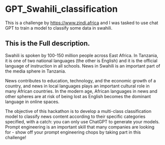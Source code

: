 # GPT_Swahili_classification
This is a challenge by https://www.zindi.africa and I was tasked to use chat GPT to train a model to classify some data in swahili.

## This is the Full description.
Swahili is spoken by 100-150 million people across East Africa. In Tanzania, it is one of two national languages (the other is English) and it is the official language of instruction in all schools. News in Swahili is an important part of the media sphere in Tanzania.

News contributes to education, technology, and the economic growth of a country, and news in local languages plays an important cultural role in many African countries. In the modern age, African languages in news and other spheres are at risk of being lost as English becomes the dominant language in online spaces.

The objective of this hackathon is to develop a multi-class classification model to classify news content according to their specific categories specified, with a catch: you can only use ChatGPT to generate your models. Prompt engineering is an important skill that many companies are looking for - show off your prompt engineering chops by taking part in this challenge!
